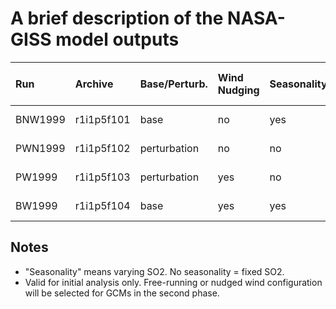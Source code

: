 # A brief description of the NASA-GISS model outputs



|   Run   |   Archive  |  Base/Perturb. | Wind Nudging | Seasonality | Modified Model Name | Experiment Name |
| :------ |:---------- | :------------- |:------------ | :---------- | :-------------------| :-------------- |
| BNW1999 | r1i1p5f101 | base           | no           | yes         | GISS-base           | szn_so2         |
| PWN1999 | r1i1p5f102 | perturbation   | no           | no          | GISS-base           | reference       |
| PW1999  | r1i1p5f103 | perturbation   | yes          | no          | GISS-nudge          | reference       |
| BW1999  | r1i1p5f104 | base           | yes          | yes         | GISS-nudge          | szn_so2         |

## Notes
* "Seasonality" means varying SO2. No seasonality = fixed SO2.
* Valid for initial analysis only. Free-running or nudged wind configuration will be selected for GCMs in the second phase.

